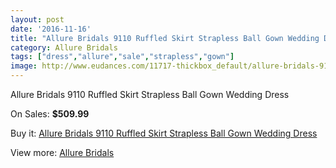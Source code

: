 ```yaml
---
layout: post
date: '2016-11-16'
title: "Allure Bridals 9110 Ruffled Skirt Strapless Ball Gown Wedding Dress"
category: Allure Bridals
tags: ["dress","allure","sale","strapless","gown"]
image: http://www.eudances.com/11717-thickbox_default/allure-bridals-9110-ruffled-skirt-strapless-ball-gown-wedding-dress.jpg
---
```

Allure Bridals 9110 Ruffled Skirt Strapless Ball Gown Wedding Dress

On Sales: **$509.99**
<a href="https://www.eudances.com/en/allure-bridals/3697-allure-bridals-9110-ruffled-skirt-strapless-ball-gown-wedding-dress.html"><amp-img layout="responsive" width="600" height="600" src="//www.eudances.com/11717-thickbox_default/allure-bridals-9110-ruffled-skirt-strapless-ball-gown-wedding-dress.jpg" alt="Allure Bridals 9110 Ruffled Skirt Strapless Ball Gown Wedding Dress 0" /></a>
<a href="https://www.eudances.com/en/allure-bridals/3697-allure-bridals-9110-ruffled-skirt-strapless-ball-gown-wedding-dress.html"><amp-img layout="responsive" width="600" height="600" src="//www.eudances.com/11718-thickbox_default/allure-bridals-9110-ruffled-skirt-strapless-ball-gown-wedding-dress.jpg" alt="Allure Bridals 9110 Ruffled Skirt Strapless Ball Gown Wedding Dress 1" /></a>
<a href="https://www.eudances.com/en/allure-bridals/3697-allure-bridals-9110-ruffled-skirt-strapless-ball-gown-wedding-dress.html"><amp-img layout="responsive" width="600" height="600" src="//www.eudances.com/11719-thickbox_default/allure-bridals-9110-ruffled-skirt-strapless-ball-gown-wedding-dress.jpg" alt="Allure Bridals 9110 Ruffled Skirt Strapless Ball Gown Wedding Dress 2" /></a>
<a href="https://www.eudances.com/en/allure-bridals/3697-allure-bridals-9110-ruffled-skirt-strapless-ball-gown-wedding-dress.html"><amp-img layout="responsive" width="600" height="600" src="//www.eudances.com/11720-thickbox_default/allure-bridals-9110-ruffled-skirt-strapless-ball-gown-wedding-dress.jpg" alt="Allure Bridals 9110 Ruffled Skirt Strapless Ball Gown Wedding Dress 3" /></a>
<a href="https://www.eudances.com/en/allure-bridals/3697-allure-bridals-9110-ruffled-skirt-strapless-ball-gown-wedding-dress.html"><amp-img layout="responsive" width="600" height="600" src="//www.eudances.com/11721-thickbox_default/allure-bridals-9110-ruffled-skirt-strapless-ball-gown-wedding-dress.jpg" alt="Allure Bridals 9110 Ruffled Skirt Strapless Ball Gown Wedding Dress 4" /></a>
<a href="https://www.eudances.com/en/allure-bridals/3697-allure-bridals-9110-ruffled-skirt-strapless-ball-gown-wedding-dress.html"><amp-img layout="responsive" width="600" height="600" src="//www.eudances.com/11722-thickbox_default/allure-bridals-9110-ruffled-skirt-strapless-ball-gown-wedding-dress.jpg" alt="Allure Bridals 9110 Ruffled Skirt Strapless Ball Gown Wedding Dress 5" /></a>
<a href="https://www.eudances.com/en/allure-bridals/3697-allure-bridals-9110-ruffled-skirt-strapless-ball-gown-wedding-dress.html"><amp-img layout="responsive" width="600" height="600" src="//www.eudances.com/11723-thickbox_default/allure-bridals-9110-ruffled-skirt-strapless-ball-gown-wedding-dress.jpg" alt="Allure Bridals 9110 Ruffled Skirt Strapless Ball Gown Wedding Dress 6" /></a>

Buy it: [Allure Bridals 9110 Ruffled Skirt Strapless Ball Gown Wedding Dress](https://www.eudances.com/en/allure-bridals/3697-allure-bridals-9110-ruffled-skirt-strapless-ball-gown-wedding-dress.html "Allure Bridals 9110 Ruffled Skirt Strapless Ball Gown Wedding Dress")

View more: [Allure Bridals](https://www.eudances.com/en/2-allure-bridals "Allure Bridals")